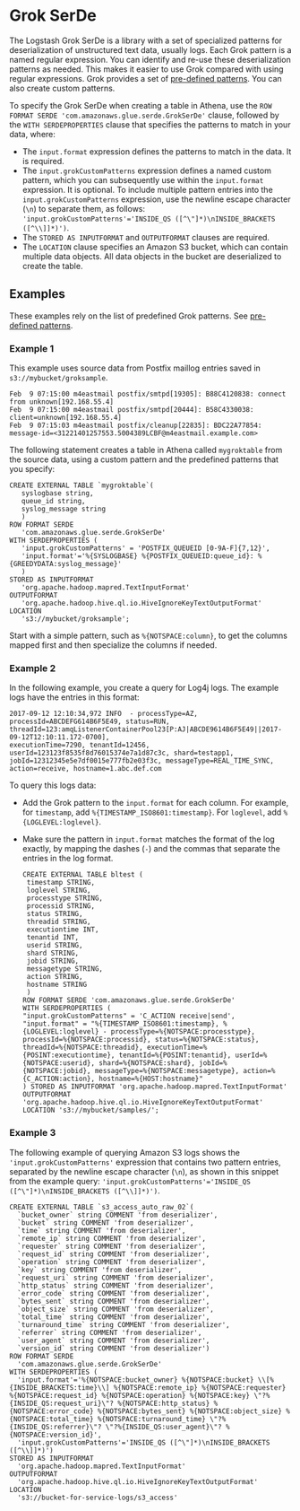 # Grok SerDe<a name="grok"></a>

The Logstash Grok SerDe is a library with a set of specialized patterns for deserialization of unstructured text data, usually logs\. Each Grok pattern is a named regular expression\. You can identify and re\-use these deserialization patterns as needed\. This makes it easier to use Grok compared with using regular expressions\. Grok provides a set of [pre\-defined patterns](https://github.com/elastic/logstash/blob/v1.4.2/patterns/grok-patterns)\. You can also create custom patterns\.

To specify the Grok SerDe when creating a table in Athena, use the `ROW FORMAT SERDE 'com.amazonaws.glue.serde.GrokSerDe'` clause, followed by the `WITH SERDEPROPERTIES` clause that specifies the patterns to match in your data, where:
+ The `input.format` expression defines the patterns to match in the data\. It is required\.
+ The `input.grokCustomPatterns` expression defines a named custom pattern, which you can subsequently use within the `input.format` expression\. It is optional\. To include multiple pattern entries into the `input.grokCustomPatterns` expression, use the newline escape character \(`\n`\) to separate them, as follows: `'input.grokCustomPatterns'='INSIDE_QS ([^\"]*)\nINSIDE_BRACKETS ([^\\]]*)')`\.
+ The `STORED AS INPUTFORMAT` and `OUTPUTFORMAT` clauses are required\.
+ The `LOCATION` clause specifies an Amazon S3 bucket, which can contain multiple data objects\. All data objects in the bucket are deserialized to create the table\.

## Examples<a name="examples"></a>

These examples rely on the list of predefined Grok patterns\. See [pre\-defined patterns](https://github.com/elastic/logstash/blob/v1.4.2/patterns/grok-patterns)\.

### Example 1<a name="example-1"></a>

This example uses source data from Postfix maillog entries saved in `s3://mybucket/groksample`\.

```
Feb  9 07:15:00 m4eastmail postfix/smtpd[19305]: B88C4120838: connect from unknown[192.168.55.4]
Feb  9 07:15:00 m4eastmail postfix/smtpd[20444]: B58C4330038: client=unknown[192.168.55.4]
Feb  9 07:15:03 m4eastmail postfix/cleanup[22835]: BDC22A77854: message-id=<31221401257553.5004389LCBF@m4eastmail.example.com>
```

The following statement creates a table in Athena called `mygroktable` from the source data, using a custom pattern and the predefined patterns that you specify:

```
CREATE EXTERNAL TABLE `mygroktable`(
   syslogbase string,
   queue_id string,
   syslog_message string
   )
ROW FORMAT SERDE
   'com.amazonaws.glue.serde.GrokSerDe'
WITH SERDEPROPERTIES (
   'input.grokCustomPatterns' = 'POSTFIX_QUEUEID [0-9A-F]{7,12}',
   'input.format'='%{SYSLOGBASE} %{POSTFIX_QUEUEID:queue_id}: %{GREEDYDATA:syslog_message}'
   )
STORED AS INPUTFORMAT
   'org.apache.hadoop.mapred.TextInputFormat'
OUTPUTFORMAT
   'org.apache.hadoop.hive.ql.io.HiveIgnoreKeyTextOutputFormat'
LOCATION
   's3://mybucket/groksample';
```

Start with a simple pattern, such as `%{NOTSPACE:column}`, to get the columns mapped first and then specialize the columns if needed\.

### Example 2<a name="example-2"></a>

In the following example, you create a query for Log4j logs\. The example logs have the entries in this format:

```
2017-09-12 12:10:34,972 INFO  - processType=AZ, processId=ABCDEFG614B6F5E49, status=RUN,
threadId=123:amqListenerContainerPool23[P:AJ|ABCDE9614B6F5E49||2017-09-12T12:10:11.172-0700],
executionTime=7290, tenantId=12456, userId=123123f8535f8d76015374e7a1d87c3c, shard=testapp1,
jobId=12312345e5e7df0015e777fb2e03f3c, messageType=REAL_TIME_SYNC,
action=receive, hostname=1.abc.def.com
```

To query this logs data:
+ Add the Grok pattern to the `input.format` for each column\. For example, for `timestamp`, add `%{TIMESTAMP_ISO8601:timestamp}`\. For `loglevel`, add `%{LOGLEVEL:loglevel}`\.
+ Make sure the pattern in `input.format` matches the format of the log exactly, by mapping the dashes \(`-`\) and the commas that separate the entries in the log format\.

  ```
  CREATE EXTERNAL TABLE bltest (
   timestamp STRING,
   loglevel STRING,
   processtype STRING,
   processid STRING,
   status STRING,
   threadid STRING,
   executiontime INT,
   tenantid INT,
   userid STRING,
   shard STRING,
   jobid STRING,
   messagetype STRING,
   action STRING,
   hostname STRING
   )
  ROW FORMAT SERDE 'com.amazonaws.glue.serde.GrokSerDe'
  WITH SERDEPROPERTIES (
  "input.grokCustomPatterns" = 'C_ACTION receive|send',
  "input.format" = "%{TIMESTAMP_ISO8601:timestamp}, %{LOGLEVEL:loglevel} - processType=%{NOTSPACE:processtype}, processId=%{NOTSPACE:processid}, status=%{NOTSPACE:status}, threadId=%{NOTSPACE:threadid}, executionTime=%{POSINT:executiontime}, tenantId=%{POSINT:tenantid}, userId=%{NOTSPACE:userid}, shard=%{NOTSPACE:shard}, jobId=%{NOTSPACE:jobid}, messageType=%{NOTSPACE:messagetype}, action=%{C_ACTION:action}, hostname=%{HOST:hostname}"
  ) STORED AS INPUTFORMAT 'org.apache.hadoop.mapred.TextInputFormat'
  OUTPUTFORMAT 'org.apache.hadoop.hive.ql.io.HiveIgnoreKeyTextOutputFormat'
  LOCATION 's3://mybucket/samples/';
  ```

### Example 3<a name="example-3"></a>

The following example of querying Amazon S3 logs shows the `'input.grokCustomPatterns'` expression that contains two pattern entries, separated by the newline escape character \(`\n`\), as shown in this snippet from the example query: `'input.grokCustomPatterns'='INSIDE_QS ([^\"]*)\nINSIDE_BRACKETS ([^\\]]*)')`\.

```
CREATE EXTERNAL TABLE `s3_access_auto_raw_02`(
  `bucket_owner` string COMMENT 'from deserializer', 
  `bucket` string COMMENT 'from deserializer', 
  `time` string COMMENT 'from deserializer', 
  `remote_ip` string COMMENT 'from deserializer', 
  `requester` string COMMENT 'from deserializer', 
  `request_id` string COMMENT 'from deserializer', 
  `operation` string COMMENT 'from deserializer', 
  `key` string COMMENT 'from deserializer', 
  `request_uri` string COMMENT 'from deserializer', 
  `http_status` string COMMENT 'from deserializer', 
  `error_code` string COMMENT 'from deserializer', 
  `bytes_sent` string COMMENT 'from deserializer', 
  `object_size` string COMMENT 'from deserializer', 
  `total_time` string COMMENT 'from deserializer', 
  `turnaround_time` string COMMENT 'from deserializer', 
  `referrer` string COMMENT 'from deserializer', 
  `user_agent` string COMMENT 'from deserializer', 
  `version_id` string COMMENT 'from deserializer')
ROW FORMAT SERDE 
  'com.amazonaws.glue.serde.GrokSerDe' 
WITH SERDEPROPERTIES ( 
  'input.format'='%{NOTSPACE:bucket_owner} %{NOTSPACE:bucket} \\[%{INSIDE_BRACKETS:time}\\] %{NOTSPACE:remote_ip} %{NOTSPACE:requester} %{NOTSPACE:request_id} %{NOTSPACE:operation} %{NOTSPACE:key} \"?%{INSIDE_QS:request_uri}\"? %{NOTSPACE:http_status} %{NOTSPACE:error_code} %{NOTSPACE:bytes_sent} %{NOTSPACE:object_size} %{NOTSPACE:total_time} %{NOTSPACE:turnaround_time} \"?%{INSIDE_QS:referrer}\"? \"?%{INSIDE_QS:user_agent}\"? %{NOTSPACE:version_id}', 
  'input.grokCustomPatterns'='INSIDE_QS ([^\"]*)\nINSIDE_BRACKETS ([^\\]]*)') 
STORED AS INPUTFORMAT 
  'org.apache.hadoop.mapred.TextInputFormat' 
OUTPUTFORMAT 
  'org.apache.hadoop.hive.ql.io.HiveIgnoreKeyTextOutputFormat'
LOCATION
  's3://bucket-for-service-logs/s3_access'
```